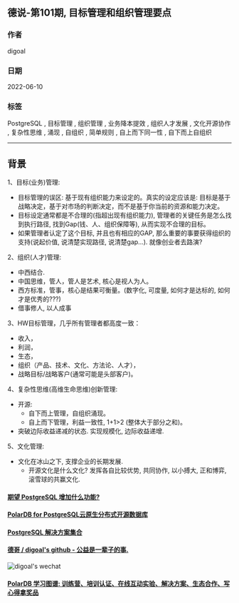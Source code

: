 ## 德说-第101期, 目标管理和组织管理要点       
    
### 作者    
digoal    
    
### 日期    
2022-06-10    
    
### 标签    
PostgreSQL , 目标管理 , 组织管理 , 业务降本提效 , 组织人才发展 , 文化开源协作 , 复杂性思维 , 涌现 , 自组织 , 简单规则 , 自上而下同一性 , 自下而上自组织     
    
----    
    
## 背景    
  
1、目标(业务)管理:  
- 目标管理的误区: 基于现有组织能力来设定的。真实的设定应该是: 目标是基于战略决定，基于对市场的判断决定，而不是基于你当前的资源和能力决定。    
- 目标设定通常都是不合理的(指超出现有组织能力), 管理者的关键任务是怎么找到执行路径, 找到Gap(钱、人、组织保障等), 从而实现不合理的目标。
- 如果管理者认定了这个目标, 并且也有相应的GAP, 那么重要的事要获得组织的支持(说起价值, 说清楚实现路径, 说清楚gap...). 就像创业者去路演?      
    
2、组织(人才)管理:   
- 中西结合.     
- 中国思维，管人，管人是艺术, 核心是视人为人。    
- 西方标准，管事，核心是结果可衡量。(数字化, 可度量, 如何才是达标的, 如何才是优秀的???)    
- 借事修人, 以人成事
    
3、HW目标管理，几乎所有管理者都高度一致：  
- 收入，  
- 利润，  
- 生态，  
- 组织（产品、技术、文化、方法论、人才），  
- 战略目标/战略客户(通常可能是头部客户)。    
    
4、复杂性思维(高维生命思维)创新管理:    
- 开源:   
    - 自下而上管理，自组织涌现。    
    - 自上而下管理，利益一致性, 1+1>2 (整体大于部分之和)。      
- 突破边际收益递减的状态. 实现规模化, 边际收益递增.   
  
5、文化管理:   
- 文化在冰山之下, 支撑企业的长期发展.   
    - 开源文化是什么文化? 发挥各自比较优势, 共同协作, 以小搏大, 正和博弈, 滚雪球的共赢文化.  
   
  
#### [期望 PostgreSQL 增加什么功能?](https://github.com/digoal/blog/issues/76 "269ac3d1c492e938c0191101c7238216")
  
  
#### [PolarDB for PostgreSQL云原生分布式开源数据库](https://github.com/ApsaraDB/PolarDB-for-PostgreSQL "57258f76c37864c6e6d23383d05714ea")
  
  
#### [PostgreSQL 解决方案集合](https://yq.aliyun.com/topic/118 "40cff096e9ed7122c512b35d8561d9c8")
  
  
#### [德哥 / digoal's github - 公益是一辈子的事.](https://github.com/digoal/blog/blob/master/README.md "22709685feb7cab07d30f30387f0a9ae")
  
  
![digoal's wechat](../pic/digoal_weixin.jpg "f7ad92eeba24523fd47a6e1a0e691b59")
  
  
#### [PolarDB 学习图谱: 训练营、培训认证、在线互动实验、解决方案、生态合作、写心得拿奖品](https://www.aliyun.com/database/openpolardb/activity "8642f60e04ed0c814bf9cb9677976bd4")
  
